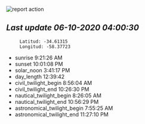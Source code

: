 ![report action](https://github.com/matiasz8/actions-for-reports/workflows/report%20action/badge.svg?branch=develop) 


## *****Last update 06-10-2020 04:00:30*****



		 Latitud: -34.61315
		 Longitud: -58.37723

 - sunrise 	 9:21:26 AM
 - sunset 	 10:01:08 PM
 - solar_noon 	 3:41:17 PM
 - day_length 	 12:39:42
 - civil_twilight_begin 	 8:56:04 AM
 - civil_twilight_end 	 10:26:30 PM
 - nautical_twilight_begin 	 8:26:05 AM
 - nautical_twilight_end 	 10:56:29 PM
 - astronomical_twilight_begin 	 7:55:25 AM
 - astronomical_twilight_end 	 11:27:10 PM
